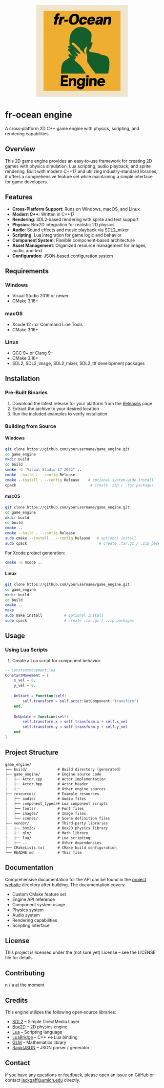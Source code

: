 <p align="center">
  <img src="fr-ocean-logo.png" alt="fr‑Ocean Engine Logo" width="300"/>
</p>

# fr‑ocean engine

A cross‑platform 2D C++ game engine with physics, scripting, and rendering capabilities.

## Overview

This 2D game engine provides an easy‑to‑use framework for creating 2D games with physics simulation, Lua scripting, audio playback, and sprite rendering. Built with modern C++17 and utilizing industry‑standard libraries, it offers a comprehensive feature set while maintaining a simple interface for game developers.

## Features

- **Cross‑Platform Support**: Runs on Windows, macOS, and Linux
- **Modern C++**: Written in C++17
- **Rendering**: SDL2‑based rendering with sprite and text support
- **Physics**: Box2D integration for realistic 2D physics
- **Audio**: Sound effects and music playback via SDL2_mixer
- **Scripting**: Lua integration for game logic and behavior
- **Component System**: Flexible component‑based architecture
- **Asset Management**: Organized resource management for images, audio, and text
- **Configuration**: JSON‑based configuration system

## Requirements

### Windows
- Visual Studio 2019 or newer
- CMake 3.16+

### macOS
- Xcode 12+ or Command Line Tools
- CMake 3.16+

### Linux
- GCC 9+ or Clang 9+
- CMake 3.16+
- SDL2, SDL2_image, SDL2_mixer, SDL2_ttf development packages

## Installation

### Pre‑Built Binaries

1. Download the latest release for your platform from the [Releases](https://github.com/jackgaff/game_engine/releases) page
2. Extract the archive to your desired location
3. Run the included examples to verify installation

### Building from Source

#### Windows

```bash
git clone https://github.com/yourusername/game_engine.git
cd game_engine
mkdir build
cd build
cmake -G "Visual Studio 17 2022" ..
cmake --build . --config Release
cmake --install . --config Release    # optional system‑wide install
cpack                                  # create .zip / .tgz packages
```

#### macOS

```bash
git clone https://github.com/yourusername/game_engine.git
cd game_engine
mkdir build
cd build
cmake ..
cmake --build . --config Release
sudo cmake --install . --config Release   # optional install
sudo cpack                                 # create .tar.gz / .zip packages
```

For Xcode project generation:

```bash
cmake -G Xcode ..
```

#### Linux

```bash
git clone https://github.com/yourusername/game_engine.git
cd game_engine
mkdir build
cd build
cmake ..
make
sudo make install          # optional install
sudo cpack                 # create .tar.gz / .zip packages
```

## Usage

### Using Lua Scripts

1. Create a Lua script for component behavior:

```lua
-- ConstantMovement.lua
ConstantMovement = {
    x_vel = 0,
    y_vel = 0,

    OnStart = function(self)
        self.transform = self.actor:GetComponent("Transform")
    end,

    OnUpdate = function(self)
        self.transform.x = self.transform.x + self.x_vel
        self.transform.y = self.transform.y + self.y_vel
    end
}
```

## Project Structure

```
game_engine/
├── build/              # Build directory (generated)
├── game_engine/        # Engine source code
│   ├── Actor.cpp       # Actor implementation
│   ├── Actor.hpp       # Actor header
│   ├── ...             # Other engine sources
├── resources/          # Example resources
│   ├── audio/          # Audio files
│   ├── component_types/# Lua component scripts
│   ├── fonts/          # Font files
│   ├── images/         # Image files
│   └── scenes/         # Scene definition files
├── vendor/             # Third‑party libraries
│   ├── box2d/          # Box2D physics library
│   ├── glm/            # Math library
│   ├── lua/            # Lua scripting
│   ├── ...             # Other dependencies
├── CMakeLists.txt      # CMake build configuration
└── README.md           # This file
```

## Documentation

Comprehensive documentation for the API can be found in the [project website](https://jackgaff.github.io) directory after building. The documentation covers:

- Custom CMake feature set
- Engine API reference
- Component system usage
- Physics system
- Audio system
- Rendering capabilities
- Scripting interface

## License

This project is licensed under the (not sure yet) License – see the LICENSE file for details.

## Contributing

n / a at the moment

## Credits

This engine utilizes the following open‑source libraries:

- [SDL2](https://www.libsdl.org/) – Simple DirectMedia Layer
- [Box2D](https://box2d.org/) – 2D physics engine
- [Lua](https://www.lua.org/) – Scripting language
- [LuaBridge](https://github.com/vinniefalco/LuaBridge) – C++ ↔ Lua binding
- [GLM](https://github.com/g-truc/glm) – Mathematics library
- [RapidJSON](https://rapidjson.org/) – JSON parser / generator

## Contact

If you have any questions or feedback, please open an issue on GitHub or contact jackgaff@umich.edu directly.

